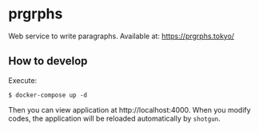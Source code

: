 # prgrphs

Web service to write paragraphs. Available at: https://prgrphs.tokyo/

## How to develop

Execute:

```
$ docker-compose up -d
```

Then you can view application at http://localhost:4000.
When you modify codes, the application will be reloaded automatically by `shotgun`.


